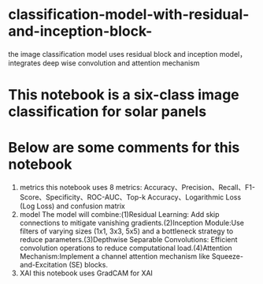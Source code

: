 # classification-model-with-residual-and-inception-block-
the image classification model uses residual block and inception model， integrates deep wise convolution and attention mechanism
# This notebook is a six-class image classification for solar panels
# Below are some comments for this notebook
1. metrics
   this notebook uses 8 metrics: Accuracy、Precision、Recall、F1-Score、Specificity、ROC-AUC、Top-k Accuracy、Logarithmic Loss (Log Loss)      and confusion matrix
2. model
   The model will combine:(1)Residual Learning: Add skip connections to mitigate vanishing gradients.(2)Inception Module:Use filters of       varying sizes (1x1, 3x3, 5x5) and a bottleneck strategy to reduce parameters.(3)Depthwise Separable Convolutions: Efficient convolution    operations to reduce computational load.(4)Attention Mechanism:Implement a channel attention mechanism like Squeeze-and-Excitation        (SE) blocks.
3. XAI
   this notebook uses GradCAM for XAI
